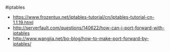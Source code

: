 #iptables

* <https://www.frozentux.net/iptables-tutorial/cn/iptables-tutorial-cn-1.1.19.html>
* <http://serverfault.com/questions/140622/how-can-i-port-forward-with-iptables>
* <http://www.wangjia.net/bo-blog/how-to-make-port-forward-by-iptables/>
